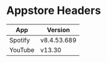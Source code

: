 # Appstore Headers

| App | Version |
| --- | ------- |
| Spotify | v8.4.53.689 |
| YouTube | v13.30 |